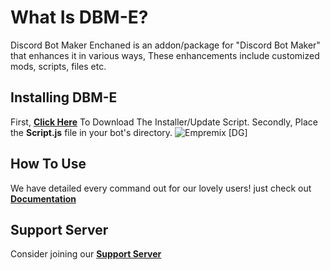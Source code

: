 # What Is DBM-E?

Discord Bot Maker Enchaned is an addon/package for "Discord Bot Maker" that enhances it in various ways, These enhancements include customized mods, scripts, files etc.

## Installing  DBM-E

First, [**Click Here**](https://cdn.discordapp.com/attachments/929393865981587496/929686911197515846/script.js) To Download The Installer/Update Script.
Secondly, Place the **Script.js** file in your bot's directory. 
![Empremix [DG]](https://cdn.discordapp.com/attachments/929393865981587496/929687324286124032/unknown.png)

## How To Use

We have detailed every command out for our lovely users!
just check out [**Documentation**](https://github.com/TheHQE/Empremix/blob/master/Documentation/README.MD)

## Support Server
Consider joining our [**Support Server**](https://discord.gg/HA7UCtr)
